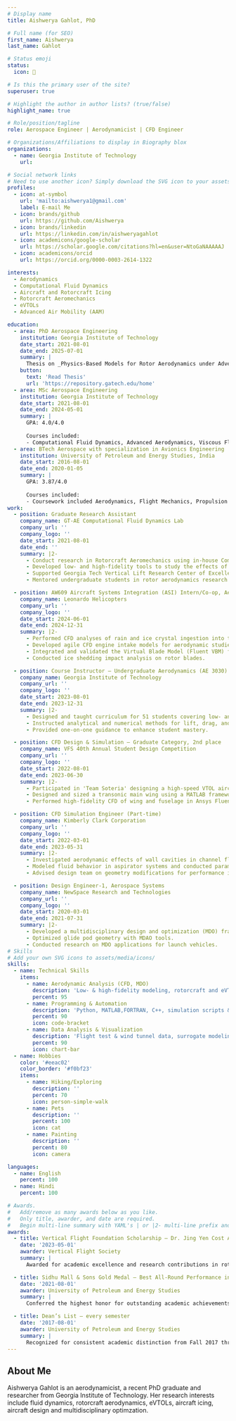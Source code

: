 ```yaml
---
# Display name
title: Aishwerya Gahlot, PhD

# Full name (for SEO)
first_name: Aishwerya
last_name: Gahlot

# Status emoji
status:
  icon: 🚁

# Is this the primary user of the site?
superuser: true

# Highlight the author in author lists? (true/false)
highlight_name: true

# Role/position/tagline
role: Aerospace Engineer | Aerodynamicist | CFD Engineer

# Organizations/Affiliations to display in Biography blox
organizations:
  - name: Georgia Institute of Technology
    url:

# Social network links
# Need to use another icon? Simply download the SVG icon to your assets/media/icons/ folder.
profiles:
  - icon: at-symbol
    url: 'mailto:aishwerya1@gmail.com'
    label: E-mail Me
  - icon: brands/github
    url: https://github.com/Aishwerya
  - icon: brands/linkedin
    url: https://linkedin.com/in/aishweryagahlot
  - icon: academicons/google-scholar
    url: https://scholar.google.com/citations?hl=en&user=NtoGaNAAAAAJ
  - icon: academicons/orcid
    url: https://orcid.org/0000-0003-2614-1322

interests:
  - Aerodynamics
  - Computational Fluid Dynamics
  - Aircraft and Rotorcraft Icing
  - Rotorcraft Aeromechanics
  - eVTOLs
  - Advanced Air Mobility (AAM)

education:
  - area: PhD Aerospace Engineering
    institution: Georgia Institute of Technology
    date_start: 2021-08-01
    date_end: 2025-07-01
    summary: |
      Thesis on _Physics-Based Models for Rotor Aerodynamics under Adverse Weather_. Supervised by [Prof Lakhmi N. Sankar](https://sankar.gatech.edu/). This work focused on improving how we model rain and icing effects on rotorcraft and eVTOL systems.
    button:
      text: 'Read Thesis'
      url: 'https://repository.gatech.edu/home'
  - area: MSc Aerospace Engineering
    institution: Georgia Institute of Technology
    date_start: 2021-08-01
    date_end: 2024-05-01
    summary: |
      GPA: 4.0/4.0
      
      Courses included:
      - Computational Fluid Dynamics, Advanced Aerodynamics, Viscous Flow, Advanced Vertical Lift Aerodynamics, Rotorcraft Design, Optimization for the Design of Engineered Systems 
  - area: BTech Aerospace with specialization in Avionics Engineering
    institution: University of Petroleum and Energy Studies, India
    date_start: 2016-08-01
    date_end: 2020-01-05
    summary: |
      GPA: 3.87/4.0
      
      Courses included:
      - Coursework included Aerodynamics, Flight Mechanics, Propulsion Systems, Aircraft Systems, and Avionics.
work:
  - position: Graduate Research Assistant
    company_name: GT-AE Computational Fluid Dynamics Lab
    company_url: ''
    company_logo: ''
    date_start: 2021-08-01
    date_end: ''
    summary: |2-
      - Conduct research in Rotorcraft Aeromechanics using in-house Computational Fluid Dynamics codes (GT-Hybrid).
      - Developed low- and high-fidelity tools to study the effects of rain and ice accretion on multirotor VTOL performance, validated with LEWICE.
      - Supported Georgia Tech Vertical Lift Research Center of Excellence (VLRCOE) projects in collaboration with NASA Glenn Research Center and US Army.
      - Mentored undergraduate students in rotor aerodynamics research.

  - position: AW609 Aircraft Systems Integration (ASI) Intern/Co-op, Aerodynamics Department
    company_name: Leonardo Helicopters
    company_url: ''
    company_logo: ''
    date_start: 2024-06-01
    date_end: 2024-12-31
    summary: |2-
      - Performed CFD analyses of rain and ice crystal ingestion into the AW609 engine using Ansys Fluent and FENSAP.
      - Developed agile CFD engine intake models for aerodynamic studies including pressure/temperature distortion, rain, and icing effects.
      - Integrated and validated the Virtual Blade Model (Fluent VBM) for AW609 rotors.
      - Conducted ice shedding impact analysis on rotor blades.

  - position: Course Instructor – Undergraduate Aerodynamics (AE 3030)
    company_name: Georgia Institute of Technology
    company_url: ''
    company_logo: ''
    date_start: 2023-08-01
    date_end: 2023-12-31
    summary: |2-
      - Designed and taught curriculum for 51 students covering low- and high-speed aerodynamics.
      - Instructed analytical and numerical methods for lift, drag, and pitching moment calculations.
      - Provided one-on-one guidance to enhance student mastery.

  - position: CFD Design & Simulation – Graduate Category, 2nd place
    company_name: VFS 40th Annual Student Design Competition
    company_url: ''
    company_logo: ''
    date_start: 2022-08-01
    date_end: 2023-06-30
    summary: |2-
      - Participated in 'Team Soteria' designing a high-speed VTOL aircraft per RFP specifications.
      - Designed and sized a transonic main wing using a MATLAB framework integrating OpenVSP and FlightStream.
      - Performed high-fidelity CFD of wing and fuselage in Ansys Fluent for drag analysis and optimization.

  - position: CFD Simulation Engineer (Part-time)
    company_name: Kimberly Clark Corporation
    company_url: ''
    company_logo: ''
    date_start: 2022-03-01
    date_end: 2023-05-31
    summary: |2-
      - Investigated aerodynamic effects of wall cavities in channel flows using Ansys Fluent.
      - Modeled fluid behavior in aspirator systems and conducted parametric studies.
      - Advised design team on geometry modifications for performance improvement.

  - position: Design Engineer-1, Aerospace Systems
    company_name: NewSpace Research and Technologies
    company_url: ''
    company_logo: ''
    date_start: 2020-03-01
    date_end: 2021-07-31
    summary: |2-
      - Developed a multidisciplinary design and optimization (MDO) framework for UAVs using Mode Frontier and Siemens HEEDS.
      - Optimized glide pod geometry with MDAO tools.
      - Conducted research on MDO applications for launch vehicles.
# Skills
# Add your own SVG icons to assets/media/icons/
skills:
  - name: Technical Skills
    items:
      - name: Aerodynamic Analysis (CFD, MDO)
        description: 'Low- & high-fidelity modeling, rotorcraft and eVTOL performance analysis, Ansys Fluent, FENSAP-ICE, STAR-CCM+, OPENFOAM, GT-ICE, FlightStream, OpenVSP, XFOIL, AVL, XROTOR, Actuator Disk, Blade Element Momentum Theory (BEMT), Virtual Blade Model (VBM)'
        percent: 95
      - name: Programming & Automation
        description: 'Python, MATLAB,FORTRAN, C++, simulation scripts & data pipelines'
        percent: 90
        icon: code-bracket
      - name: Data Analysis & Visualization
        description: 'Flight test & wind tunnel data, surrogate modeling, optimization'
        percent: 90
        icon: chart-bar
  - name: Hobbies
    color: '#eeac02'
    color_border: '#f0bf23'
    items:
      - name: Hiking/Exploring
        description: ''
        percent: 70
        icon: person-simple-walk
      - name: Pets
        description: ''
        percent: 100
        icon: cat
      - name: Painting
        description: ''
        percent: 80
        icon: camera

languages:
  - name: English
    percent: 100
  - name: Hindi
    percent: 100

# Awards.
#   Add/remove as many awards below as you like.
#   Only title, awarder, and date are required.
#   Begin multi-line summary with YAML's | or |2- multi-line prefix and indent 2 spaces below.
awards:
  - title: Vertical Flight Foundation Scholarship – Dr. Jing Yen Cost Awareness Scholarship
    date: '2023-05-01'
    awarder: Vertical Flight Society
    summary: |
      Awarded for academic excellence and research contributions in rotorcraft aeromechanics and performance modeling.

  - title: Sidhu Mall & Sons Gold Medal – Best All-Round Performance in the University
    date: '2021-08-01'
    awarder: University of Petroleum and Energy Studies
    summary: |
      Conferred the highest honor for outstanding academic achievements, leadership, and extracurricular involvement.

  - title: Dean’s List – every semester
    date: '2017-08-01'
    awarder: University of Petroleum and Energy Studies
    summary: |
      Recognized for consistent academic distinction from Fall 2017 through Spring 2020.
---
```


## About Me

Aishwerya Gahlot is an aerodynamicist, a recent PhD graduate and researcher from Georgia Institute of Technology. Her research interests include fluid dynamics, rotorcraft aerodynamics, eVTOLs, aircraft icing, aircraft design and multidisciplinary optimzation. 
